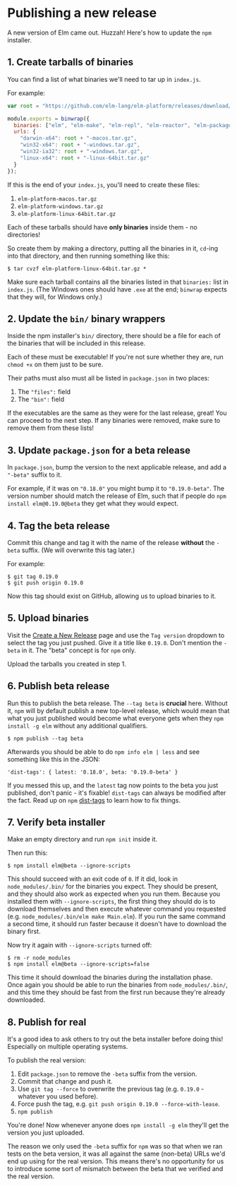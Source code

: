 # Publishing a new release

A new version of Elm came out. Huzzah! Here's how to update the `npm` installer.

## 1. Create tarballs of binaries

You can find a list of what binaries we'll need to tar up in `index.js`.

For example:

```javascript
var root = "https://github.com/elm-lang/elm-platform/releases/download/" + binVersion + "-exp/elm-platform";

module.exports = binwrap({
  binaries: ["elm", "elm-make", "elm-repl", "elm-reactor", "elm-package"],
  urls: {
    "darwin-x64": root + "-macos.tar.gz",
    "win32-x64": root + "-windows.tar.gz",
    "win32-ia32": root + "-windows.tar.gz",
    "linux-x64": root + "-linux-64bit.tar.gz"
  }
});
```

If this is the end of your `index.js`, you'll need to create these files:

1. `elm-platform-macos.tar.gz`
2. `elm-platform-windows.tar.gz`
3. `elm-platform-linux-64bit.tar.gz`

Each of these tarballs should have **only binaries** inside them - no directories!

So create them by making a directory, putting all the binaries in it, `cd`-ing
into that directory, and then running something like this:

```shell
$ tar cvzf elm-platform-linux-64bit.tar.gz *
```

Make sure each tarball contains all the binaries listed in that `binaries:` list
in `index.js`. (The Windows ones should have `.exe` at the end; `binwrap`
expects that they will, for Windows only.)

## 2. Update the `bin/` binary wrappers

Inside the npm installer's `bin/` directory, there should be a file for each of
the binaries that will be included in this release.

Each of these must be executable! If you're not sure whether they are,
run `chmod +x` on them just to be sure.

Their paths must also must all be listed in `package.json` in two places:

1. The `"files":` field
2. The `"bin":` field

If the executables are the same as they were for the last release, great!
You can proceed to the next step. If any binaries were removed, make sure to
remove them from these lists!

## 3. Update `package.json` for a beta release

In `package.json`, bump the version to the next applicable release, and add
a `"-beta"` suffix to it.

For example, if it was on `"0.18.0"` you might bump it to `"0.19.0-beta"`.
The version number should match the release of Elm, such that if people do
`npm install elm@0.19.0@beta` they get what they would expect.

## 4. Tag the beta release

Commit this change and tag it with the name of the release **without** the
`-beta` suffix. (We will overwrite this tag later.)

For example:

```shell
$ git tag 0.19.0
$ git push origin 0.19.0
```

Now this tag should exist on GitHub, allowing us to upload binaries to it.

## 5. Upload binaries

Visit the [Create a New Release](https://github.com/elm-lang/elm-platform/releases/new)
page and use the `Tag version` dropdown to select the tag you just pushed. Give
it a title like `0.19.0`. Don't mention the `-beta` in it. The "beta" concept
is for `npm` only.

Upload the tarballs you created in step 1.

## 6. Publish beta release

Run this to publish the beta release. The `--tag beta` is **crucial** here.
Without it, `npm` will by default publish a new top-level release, which would
mean that what you just published would become what everyone gets when they
`npm install -g elm` without any additional qualifiers.

```shell
$ npm publish --tag beta
```

Afterwards you should be able to do `npm info elm | less` and see something
like this in the JSON:

```
'dist-tags': { latest: '0.18.0', beta: '0.19.0-beta' }
```

If you messed this up, and the `latest` tag now points to the beta you just
published, don't panic - it's fixable! `dist-tags` can always be modified after
the fact. Read up on `npm` [dist-tags](https://docs.npmjs.com/cli/dist-tag)
to learn how to fix things.

## 7. Verify beta installer

Make an empty directory and run `npm init` inside it.

Then run this:

```shell
$ npm install elm@beta --ignore-scripts
```

This should succeed with an exit code of `0`.
If it did, look in `node_modules/.bin/` for the binaries you expect.
They should be present, and they should also work as expected when you run them.
Because you installed them with `--ignore-scripts`, the first thing they should
do is to download themselves and then execute whatever command you requested
(e.g. `node_modules/.bin/elm make Main.elm`). If you run the same command a
second time, it should run faster because it doesn't have to download the binary
first.

Now try it again with `--ignore-scripts` turned off:

```shell
$ rm -r node_modules
$ npm install elm@beta --ignore-scripts=false
```

This time it should download the binaries during the installation phase. Once
again you should be able to run the binaries from `node_modules/.bin/`, and
this time they should be fast from the first run because they're already
downloaded.

## 8. Publish for real

It's a good idea to ask others to try out the beta installer before doing this!
Especially on multiple operating systems.

To publish the real version:

1. Edit `package.json` to remove the `-beta` suffix from the version.
2. Commit that change and push it.
3. Use `git tag --force` to overwrite the previous tag (e.g. `0.19.0` - whatever you used before).
4. Force push the tag, e.g. `git push origin 0.19.0 --force-with-lease`.
5. `npm publish`

You're done! Now whenever anyone does `npm install -g elm` they'll get the
version you just uploaded.

The reason we only used the `-beta` suffix for `npm` was so that when we ran
tests on the beta version, it was all against the same (non-beta) URLs we'd end
up using for the real version. This means there's no opportunity for us to
introduce some sort of mismatch between the beta that we verified and the real
version.
